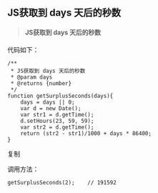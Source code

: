 ## JS获取到 days 天后的秒数

> #### JS获取到 days 天后的秒数

代码如下：

~~~
/**
 * JS获取到 days 天后的秒数
 * @param days
 * @returns {number}
 */
function getSurplusSeconds(days){
    days = days || 0;
    var d = new Date();
    var str1 = d.getTime();
    d.setHours(23, 59, 59);
    var str2 = d.getTime();
    return (str2 - str1)/1000 + days * 86400;
}

~~~

复制

调用方法：

~~~
getSurplusSeconds(2);    // 191592
~~~

